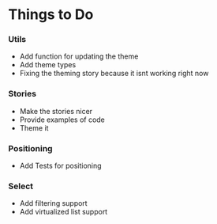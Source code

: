 # Things to Do

### Utils
 - Add function for updating the theme
 - Add theme types
 - Fixing the theming story because it isnt working right now

### Stories
 - Make the stories nicer
 - Provide examples of code
 - Theme it

### Positioning
 - Add Tests for positioning
 
### Select
 - Add filtering support
 - Add virtualized list support

